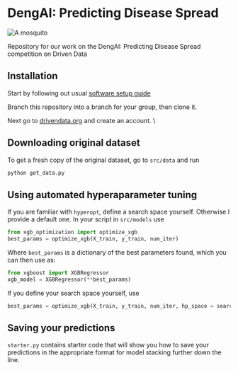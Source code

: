 # DengAI: Predicting Disease Spread

![A mosquito](http://www.pngall.com/wp-content/uploads/2016/05/Mosquito-High-Quality-PNG.png)

Repository for our work on the  DengAI: Predicting Disease Spread competition on Driven Data

## Installation

Start by following out usual [software setup guide](https://github.com/datascienceslugs/Useful-Documents/edit/master/setup_guide.md)

Branch this repository into a branch for your group, then clone it.

Next go to [drivendata.org](drivendata.org) and create an account. \

## Downloading original dataset
To get a fresh copy of the original dataset, go to `src/data` and run
```bash
python get_data.py
```

## Using automated hyperaparameter tuning

If you are familiar with `hyperopt`, define a search space yourself. Otherwise I provide a default one.
In your script in `src/models` use

```python
from xgb_optimization import optimize_xgb
best_params = optimize_xgb(X_train, y_train, num_iter)
```
Where `best_params` is a dictionary of the best parameters found, which you can then use as:
```python
from xgboost import XGBRegressor
xgb_model = XGBRegressor(**best_params)
```
If you define your search space yourself, use
```python
best_params = optimize_xgb(X_train, y_train, num_iter, hp_space = search_space)
```

## Saving your predictions

`starter.py` contains starter code that will show you how to save your predictions in the appropriate format for model stacking further down the line.

